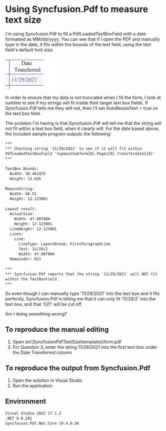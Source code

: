 # Using Syncfusion.Pdf to measure text size

I'm using Syncfusion.Pdf to fill a PdfLoadedTextBoxField with a date formatted as MM/dd/yyyy. You can see that if I open the PDF and manually type in the date, it fits within the bounds of the text field, using the text field's default font size:

![Manually entered text fits within text bounds](images/datetransferred_manual.png)

In order to ensure that my data is not truncated when I fill the form, I look at runtime to see if my strings will fit inside their target text box fields. If Syncfusion.Pdf tells me they will not, then I'll set AutoResizeText = true on the text box field.

The problem I'm having is that Syncfusion.Pdf will tell me that the string will not fit within a text box field, when it clearly will. For the date based above, the included sample program outputs the following:

```text
***
*** Checking string '11/29/2021' to see if it will fit within PdfLoadedTextBoxField 'topmostSubform[0].Page1[0].Transferdate1[0]'
***

TextBox Bounds:
  Width: 50.461975
  Height: 13.626

MeaureString:
  Width: 66.51
  Height: 12.123001

Layout result:
  ActualSize:
    Width: 47.007004
    Height: 12.123001
  LineHeight: 12.123001
  Lines:
    Line:
      LineType: LayoutBreak, FirstParagraphLine
      Text: 11/29/2
      Width: 47.007004
  Remainder: 021

***
*** Syncfusion.Pdf reports that the string '11/29/2021' will NOT fit within the TextBoxField.
***
```

So even though I can manually type '11/29/2021' into the text box and it fits perfectly, Syncfusion.Pdf is telling me that it can only fit '11/29/2' into the text box, and that '021' will be cut off.

Am I doing something wrong?

## To reproduce the manual editing

1. Open src\SyncfusionPdfTextSize\templates\form.pdf
1. For Question 3, enter the string 11/29/2021 into the first text box under the Date Transferred column

## To reproduce the output from Syncfusion.Pdf

1. Open the solution in Visual Studio
1. Run the application


## Environment

```
Visual Studio 2022 17.1.2
.NET 6.0.201
Syncfusion.Pdf.Net.Core 19.4.0.56
```
